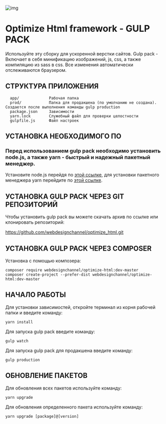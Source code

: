 ![img](https://webdesignchannel.ru/wp-content/uploads/gulp.png)

Optimize Html framework - GULP PACK 
=====================================

Используйте эту сборку для ускоренной верстки сайтов.
Gulp pack - Включает в себя минификацию изображений, js, css, а также компиляцию из sass в сss. Все изменения автоматически отслеживаются браузером.


СТРУКТУРА ПРИЛОЖЕНИЯ
-------------------

      app/             Рабочая папка
      prod/            Папка для продакшена (по умолчанию не создана). Создается после выполнения команды gulp production
      package.json     Зависимости
      yarn.lock        Служебный файл для проверки целостности
      gulpfile.js      Файл настроек


УСТАНОВКА НЕОБХОДИМОГО ПО
--------------------------

### Перед использованием gulp pack необходимо установить node.js, а также yarn - быстрый и надежный пакетный менеджер.

Установите node.js перейдя по [этой ссылке](https://nodejs.org/en/download/), для установки пакетного менеджера yarn перейдите по [этой ссылке](https://yarnpkg.com/lang/en/docs/install/).


УСТАНОВКА GULP PACK ЧЕРЕЗ GIT РЕПОЗИТОРИЙ
-------------------------------------------

Чтобы установить gulp pack вы можете скачать архив по ссылке или клонировать репозиторий:

https://github.com/webdesignchannel/optimize_html.git


УСТАНОВКА GULP PACK ЧЕРЕЗ COMPOSER
-------------------------------------------

Установка с помощью композера:

~~~
composer require webdesignchannel/optimize-html:dev-master
composer create-project --prefer-dist webdesignchannel/optimize-html:dev-master
~~~


НАЧАЛО РАБОТЫ
--------------------------------

Для установки зависимостей, откройте терминал из корня рабочей папки и введите команду:

~~~
yarn install
~~~

Для запуска gulp pack введите команду:

~~~
gulp watch
~~~

Для запуска gulp pack для продакшена введите команду:

~~~
gulp production
~~~


ОБНОВЛЕНИЕ ПАКЕТОВ
--------------------------------

Для обновления всех пакетов используйте команду:

~~~
yarn upgrade
~~~

Для обновления определенного пакета используйте команду:

~~~
yarn upgrade [package]@[version]
~~~
